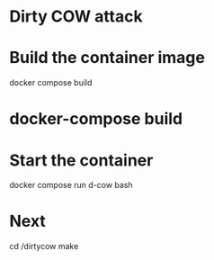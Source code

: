 # Dirty COW attack

# Build the container image
docker compose build
# docker-compose build

# Start the container
docker compose run d-cow bash

# Next
cd /dirtycow
make